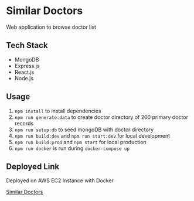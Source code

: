 # Similar Doctors
Web application to browse doctor list

## Tech Stack
- MongoDB
- Express.js
- React.js
- Node.js

## Usage
1) `npm install` to install dependencies
2) `npm run generate:data` to create doctor directory of 200 primary doctor records 
3) `npm run setup:db` to seed mongoDB with doctor directory
4) `npm run build:dev` and `npm run start:dev` for local development 
5) `npm run build:prod` and `npm start` for local production
6) `npm run docker` is run during `docker-compose up`  

## Deployed Link
Deployed on AWS EC2 Instance with Docker

[Similar Doctors](http://ec2-34-219-72-20.us-west-2.compute.amazonaws.com/)
